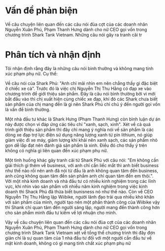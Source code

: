 # Vấn đề phản biện
 Về câu chuyện liên quan đến các câu nói đùa cợt của các doanh nhân Nguyễn Xuân Phú, Phạm Thanh Hưng dành cho nữ CEO gọi vốn trong chương trình Shark Tank Vietnam.
 Những câu nói gây ra tranh cãi tr

# Phân tích và nhận định
Tôi nhận định rằng đây là những câu nói bình thường và không mang tính xúc phạm phụ nữ. Cụ thể:

   Về câu nói của Shark Phú: "Anh chỉ mãi nhìn em nên chẳng thấy gì đặc biệt ở chiếc xe cả". Trước đó là việc chị Nguyễn Thị Thu Hằng có đạp xe vào chương trình để giới thiệu sản phẩm. Đây là câu nói bình thường bởi vì mới bắt đầu vào thì chị xuất hiện cùng chiếc xe đạp, khi đó các Shark chưa biết sản phẩm của chị mang đến là gì nên Shark Phú chỉ chú ý đến người gọi vốn là vấn đề bình thường.
    
   Một nhà đầu tư khác là Shark Hưng (Phạm Thanh Hưng) còn bình luận dự án này được chọn vì đáp ứng các tiêu chí "xanh, sạch, xinh". Xét về cả quá trình giới thiệu sản phẩm thì đây chỉ mang ý nghĩa nói về sản phẩm là các dòng xe đạp trợ lực điện sử dụng năng lượng xanh từ pin lithium, nó giúp giảm việc đi xe máy, giảm lượng khí khải nên xanh sạch, các sản phẩm nhỏ gọn dễ lắp đạt nên đánh giá sản phẩm là xinh. Điều đó cho thấy ý trên không có nghĩa gì liên quan đến xúc phạm phụ nữ.
    
   Một tình huống khác gây tranh cãi từ Shark Phú với câu nói: "Em không cần giải thích gì thêm về business, với anh chỉ cần liếc mắt thì anh biết business như thế nào rồi nên anh đã nói từ đầu là anh không quan tâm đến business, anh cũng không quan tâm đến sản phẩm anh chỉ quan tâm đến em thôi.". Với một nhà kinh doanh và nhà đầu tư có nhiều kinh nghiệm trong các lĩnh vực, khi nhìn vào sản phẩm với nhiều năm kinh nghiệm trong việc kinh doanh thì Shack Phú đã thừa biết bunisness nó như thế nào. Còn về CEO Nguyễn Thị Thu Hằng lập Wiibike, người lãnh đạo trải qua nhiều khó khăn với sản phầm của mình, người tạo nên một phần thành công của Wiibike vậy thì Shank chỉ quan tâm đến người sáng lập, người mang đến thành công hơn cho sản phẩm mình đầu tư kiếm về lợi nhuận cho mình.
    
   Vậy về câu chuyện liên quan đến các câu nói đùa cợt của các doanh nhân Nguyễn Xuân Phú, Phạm Thanh Hưng dành cho nữ CEO gọi vốn trong chương trình Shark Tank Vietnam xét về tổng thể chương trình thì đây đơn giản chỉ là sự quan tâm của 1 nhà đầu tư đối với một người cần đầu tư về mặt kinh doanh, không có gì mang tính chất xúc phạm phụ nữ
